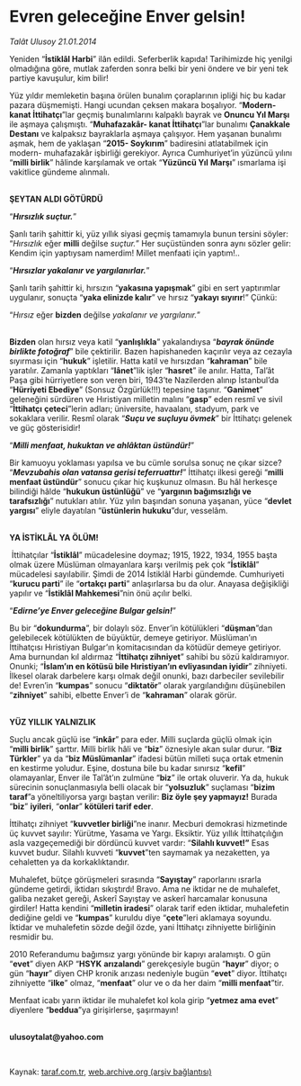 # Evren geleceğine Enver gelsin!

*Talât Ulusoy 21.01.2014*

<div class="yazi"><p>Yeniden “<b>İstiklâl Harbi</b>” ilân edildi. Seferberlik kapıda! Tarihimizde hiç yenilgi olmadığına göre, mutlak zaferden sonra belki bir yeni öndere ve bir yeni tek partiye kavuşulur, kim bilir!</p>
<p>Yüz yıldır memleketin başına örülen bunalım çoraplarının ipliği hiç bu kadar pazara düşmemişti. Hangi ucundan çeksen makara boşalıyor. “<b>Modern- kanat İttihatçı</b>”lar geçmiş bunalımlarını kalpaklı bayrak ve <b>Onuncu Yıl Marşı</b> ile aşmaya çalışmıştı. “<b>Muhafazakâr- kanat İttihatçı</b>”lar bunalımı <b>Çanakkale Destanı</b> ve kalpaksız bayraklarla aşmaya çalışıyor. Hem yaşanan bunalımı aşmak, hem de yaklaşan “<b>2015- Soykırım</b>” badiresini atlatabilmek için modern- muhafazakâr işbirliği gerekiyor. Ayrıca Cumhuriyet’in yüzüncü yılını “<b>milli birlik</b>” hâlinde karşılamak ve ortak “<b>Yüzüncü Yıl</b> <b>Marşı</b>” ısmarlama işi vakitlice gündeme alınmalı. </p>
<p><b><br/>ŞEYTAN ALDI GÖTÜRDÜ </b></p>
<p>“<b><i>Hırsızlık suçtur.</i></b>” </p>
<p>Şanlı tarih şahittir ki, yüz yıllık siyasi geçmiş tamamıyla bunun tersini söyler:<i> </i>“<i>Hırsızlık  </i>eğer <b>milli</b> değilse <i> suçtur.</i>” Her suçüstünden sonra aynı sözler gelir:<i> </i>Kendim için yaptıysam namerdim! Millet menfaati için yaptım!..</p>
<p>“<b><i>Hırsızlar yakalanır ve yargılanırlar.</i></b>” </p>
<p>Şanlı tarih şahittir ki, hırsızın “<b>yakasına yapışmak</b>” gibi en sert yaptırımlar uygulanır, sonuçta “<b>yaka elinizde kalır</b>” ve hırsız “<b>yakayı sıyırır</b>!” Çünkü:</p>
<p>“<i>Hırsız  </i>eğer <b>bizden</b> değilse <i> yakalanır ve yargılanır.</i>” </p>
<p><b><br/>Bizden</b> olan hırsız veya katil “<b>yanlışlıkla</b>” yakalandıysa “<b><i>bayrak önünde birlikte fotoğraf</i></b>” bile çektirilir. Bazen hapishaneden kaçırılır veya az cezayla sıyırması için “<b>hukuk</b>” işletilir. Hatta katil ve hırsızdan “<b>kahraman</b>” bile yaratılır. Zamanla yaptıkları “<b>lânet</b>”lik işler “<b>hasret</b>” ile anılır. Hatta, Tal’ât Paşa gibi hürriyetlere son veren biri, 1943’te Nazilerden alınıp İstanbul’da “<b>Hürriyeti Ebediye</b>” (Sonsuz Özgürlük!!!) tepesine taşınır. “<b>Ganimet</b>” geleneğini sürdüren ve Hıristiyan milletin malını “<b>gasp</b>” eden resmî ve sivil “<b>İttihatçı</b> <b>çeteci</b>”lerin adları; üniversite, havaalanı, stadyum, park ve sokaklara verilir. Resmî olarak “<b><i>Suçu ve suçluyu övmek</i></b>” bir İttihatçı gelenek ve güç gösterisidir!</p>
<p>“<b><i>Milli menfaat, hukuktan ve ahlâktan üstündür!</i></b>”<i></i></p>
<p>Bir kamuoyu yoklaması yapılsa ve bu cümle sorulsa sonuç ne çıkar sizce? “<b><i>Mevzubahis olan vatansa gerisi teferruattır!</i></b>” İttihatçı ilkesi gereği “<b>milli menfaat üstündür</b>” sonucu çıkar hiç kuşkunuz olmasın. Bu hâl herkesçe bilindiği hâlde “<b>hukukun üstünlüğü</b>” ve “<b>yargının bağımsızlığı ve tarafsızlığı</b>” nutukları atılır. Yüz yılın başından sonuna yaşanan, yüce “<b>devlet yargısı</b>” eliyle dayatılan “<b>üstünlerin hukuku</b>”dur, vesselâm. </p>
<p><b><br/>YA İSTİKLÂL YA ÖLÜM!</b></p>
<p> İttihatçılar “<b>İstiklâl</b>” mücadelesine doymaz; 1915, 1922, 1934, 1955 başta olmak üzere Müslüman olmayanlara karşı verilmiş pek çok “<b>İstiklâl</b>” mücadelesi sayılabilir. Şimdi de 2014 İstiklâl Harbi gündemde. Cumhuriyeti “<b>kurucu parti</b>” ile “<b>ortakçı parti</b>” anlaşırlarsa bu da olur. Anayasa değişikliği yapılır ve “<b>İstiklâl Mahkemesi</b>”nin önü açılır belki. </p>
<p>“<b><i>Edirne’ye Enver geleceğine Bulgar gelsin!</i></b>” </p>
<p>Bu bir “<b>dokundurma</b>”, bir dolaylı söz. Enver’in kötülükleri “<b>düşman</b>”dan gelebilecek kötülükten de büyüktür, demeye getiriyor. Müslüman’ın İttihatçısı Hıristiyan Bulgar’ın komitacısından da kötüdür demeye getiriyor. Ama burnundan kıl aldırmaz “<b>İttihatçı zihniyet</b>” sahibi bu sözü kaldıramıyor. Onunki; “<b>İslam’ın en kötüsü bile Hıristiyan’ın evliyasından iyidir</b>” zihniyeti. İlkesel olarak darbelere karşı olmak değil onunki, bazı darbeciler sevilebilir de! Evren’in “<b>kumpas</b>” sonucu “<b>diktatör</b>” olarak yargılandığını düşünebilen “<b>zihniyet</b>” sahibi, elbette Enver’i de “<b>kahraman</b>” olarak görür.</p>
<p><b><br/>YÜZ YILLIK YALNIZLIK</b></p>
<p>Suçlu ancak güçlü ise “<b>inkâr</b>” para eder. Milli suçlarda güçlü olmak için “<b>milli birlik</b>” şarttır. Milli birlik hâli ve “<b>biz</b>” öznesiyle akan sular durur. “<b>Biz Türkler</b>” ya da “<b>biz Müslümanlar</b>” ifadesi bütün milleti suça ortak etmenin en kestirme yoludur. Eşine, dostuna bile bu kadar sınırsız “<b>kefil</b>” olamayanlar, Enver ile Tal’ât’ın zulmüne “<b>biz</b>” ile ortak oluverir. Ya da, hukuk sürecinin sonuçlanmasıyla belli olacak bir “<b>yolsuzluk</b>” suçlaması “<b>bizim taraf</b>”a yöneltiliyorsa yargı baştan verilir: <b>Biz öyle şey yapmayız!</b> Burada “<b>biz</b>” <b>iyileri</b>, “<b>onlar</b>” <b>kötüleri tarif eder</b>. </p>
<p>İttihatçı zihniyet “<b>kuvvetler birliği</b>”ne inanır. Mecburi demokrasi hizmetinde üç kuvvet sayılır: Yürütme, Yasama ve Yargı. Eksiktir. Yüz yıllık İttihatçılığın asla vazgeçemediği bir dördüncü kuvvet vardır: “<b>Silahlı kuvvet!”</b> Esas kuvvet budur. Silahlı kuvveti “<b>kuvvet</b>”ten saymamak ya nezaketten, ya cehaletten ya da korkaklıktandır.</p>
<p>Muhalefet, bütçe görüşmeleri sırasında “<b>Sayıştay</b>” raporlarını ısrarla gündeme getirdi, iktidarı sıkıştırdı! Bravo. Ama ne iktidar ne de muhalefet, galiba nezaket gereği, Askerî Sayıştay ve askerî harcamalar konusuna girdiler! Hatta kendini “<b>milletin iradesi</b>” olarak tarif eden iktidar, muhalefetin dediğine geldi ve “<b>kumpas</b>” kuruldu diye “<b>çete</b>”leri aklamaya soyundu. İktidar ve muhalefetin sözde değil özde, yani İttihatçı zihniyette birliğinin resmidir bu.</p>
<p>2010 Referandumu bağımsız yargı yönünde bir kapıyı aralamıştı. O gün “<b>evet</b>” diyen AKP “<b>HSYK</b> <b>arızalandı</b>” gerekçesiyle bugün “<b>hayır</b>” diyor; o gün “<b>hayır</b>” diyen CHP kronik arızası nedeniyle bugün “<b>evet</b>” diyor. İttihatçı zihniyette “<b>ilke</b>” olmaz, “<b>menfaat</b>” olur ve o da her daim “<b>milli menfaat</b>”tir.</p>
<p>Menfaat icabı yarın iktidar ile muhalefet kol kola girip “<b>yetmez ama evet</b>” diyenlere “<b>beddua</b>”ya girişirlerse, şaşırmayın!</p><b>
<p><br/>ulusoytalat@yahoo.com</p>
<p></p></b> 
</div>

Kaynak: [taraf.com.tr](http://www.taraf.com.tr:80/talat-ulusoy/makale-evren-gelecegine-enver-gelsin.htm), [web.archive.org (arşiv bağlantısı)](http://web.archive.org/web/20140202144545/http://www.taraf.com.tr:80/talat-ulusoy/makale-evren-gelecegine-enver-gelsin.htm)
